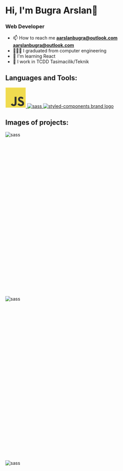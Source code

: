 <h1>Hi, I'm Bugra Arslan👋</h1>
<h3>Web Developer</h3>

- 📫 How to reach me **aarslanbugra@outlook.com** **aarslanbugra@outlook.com**
- 👨🏼‍🎓 I graduated from computer engineering
- 📗 I'm learning React
- 💼 I work in TCDD Tasimacilik/Teknik
<h2 align="left">Languages and Tools:</h2>
<p align="left">
<a href="https://developer.mozilla.org/en-US/docs/Web/JavaScript" target="_blank"> 
<img src="https://raw.githubusercontent.com/devicons/devicon/master/icons/javascript/javascript-original.svg" alt="javascript" width="64" height="64"/> 
</a>
<a href="#css" target="_blank">
<img src="https://user-images.githubusercontent.com/74600408/194400734-e4d5a83c-49c0-44c0-b4fe-ce438ff6229f.svg" alt="sass" width="64" height="64"/>
</a>
<a href="#adobeXd" target="_blank">
<img src="https://user-images.githubusercontent.com/74600408/194401067-dbff5f39-69f8-4385-8081-fd3e647af5e6.svg" alt="styled-components brand logo" width="64" height="64"/>
</a>
</p>
<h2 align="left">Images of projects:</h2>
<div>
<img style="display:flex" src="https://user-images.githubusercontent.com/74600408/194372529-277e0a26-8d41-43fc-b91d-a076efd2dd75.gif" alt="sass" width="256" height="512"/>
<img style="display:flex" src="https://user-images.githubusercontent.com/74600408/194375084-3351e18c-9d8b-4a0b-bfb0-1aeb1a42161b.gif" alt="sass" width="256" height="512"/>
<img style="display:flex" src="https://user-images.githubusercontent.com/74600408/194374015-311d95ec-3906-4732-ba96-c0974c04e9da.gif" alt="sass" width="256" height="512"/>
</div>
